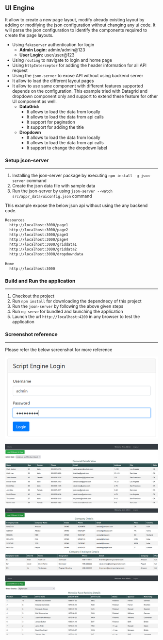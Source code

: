 ## UI Engine

It allow to create a new page layout, modify already existing layout by adding or modifying the json configuration without changing any ui code. It will parse the json configuration to identify the components required to create the page layouts. 

* Using `fakeserver` authentication for login
    * **Admin Login:** admin/admin@123
    * **User Login:** user/user@123 
* Using `routing` to navigate to login and home page
* Using `httpInterceptor` for adding the header information for all API request
* Using the `json-server` to exose API without using backend server
* It allow to load the different layout pages
* It allow to use same component with different features supported depends on the configuration. This example tried with Datagrid and dropdown component only and support to extend these feature for other UI component as well.
    * **DataGrid:**
        * It allows to load the data from locally
        * It allows to load the data from api calls
        * It support for pagination
        * It support for adding the title
    * **Dropdown**
        * It allows to load the data from locally
        * It allows to load the data from api calls
        * It support to change the dropdown label


### Setup json-server
___

1. Installing the json-server package by executing `npm install -g json-server` command
2. Create the json data file with sample data
3. Run the json-server by using `json-server --watch src/app/_data/uiconfig.json` command

This example expose the below json api without using the any backend code.

``` 
Resources
  http://localhost:3000/page1
  http://localhost:3000/page2
  http://localhost:3000/page3
  http://localhost:3000/page4
  http://localhost:3000/griddata1
  http://localhost:3000/griddata2
  http://localhost:3000/dropdowndata

Home
  http://localhost:3000
```


### Build and Run the application
___

1. Checkout the project 
2. Run `npm install` for downloading the dependnecy of this project
3. Run the `json-server` by following the above given steps
4. Run `ng serve` for bundled and launching the application
5. Launch the url `http://localhost:4200` in any browser to test the application


### Screenshot reference
___

Please refer the below screenshot for more reference

![login.png](_img/login.png)


![ui_page1.png](_img/ui_page1.png)


![ui_page2.png](_img/ui_page2.png)


![ui_page3.png](_img/ui_page3.png)